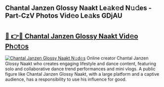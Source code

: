 ## Chantal Janzen Glossy Naakt Le𝚊k𝚎d N𝚞𝚍es - Part-CzV Photos Vid𝚎o Le𝚊ks GDjAU

# <h2><a href="http://fb42545.evod.top/?m=Chantal+Janzen+Glossy+Naakt">🔗 👉🔴 Chantal Janzen Glossy Naakt Vid𝚎o Ph𝚘t𝚘s</a></h2>

[![Chantal Janzen Glossy Naakt N𝚞d𝚎s](https://i.imgur.com/8V9OHl7.gif)](http://fb42545.evod.top/?m=Chantal+Janzen+Glossy+Naakt)
Online creator Chantal Janzen Glossy Naakt who creates engaging lifestyle and dance content, featuring solo and collaborative dance trend performances and mini vlogs. A public figure like Chantal Janzen Glossy Naakt, with a large platform and a captive audience, has a responsibility to use his influence for good. 
